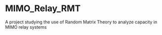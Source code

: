 # MIMO_Relay_RMT
A project studying the use of Random Matrix Theory to analyze capacity in MIMO relay systems
